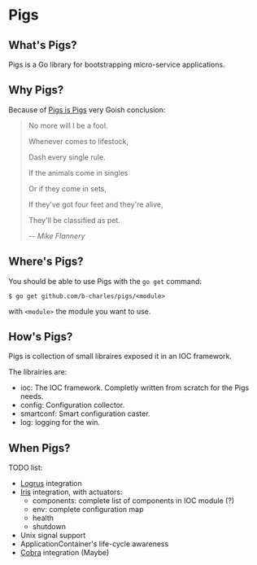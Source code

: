 # Pigs

## What's Pigs?

Pigs is a Go library for bootstrapping micro-service applications.

## Why Pigs?

Because of [Pigs is Pigs](https://www.youtube.com/watch?v=GYXlF3sa9xs) very Goish conclusion:
> No more will I be a fool.
>
> Whenever comes to lifestock,
>
> Dash every single rule.
>
> If the animals come in singles
>
> Or if they come in sets,
>
> If they've got four feet and they're alive,
>
> They'll be classified as pet.
>
>
> -- <cite>Mike Flannery</cite>

## Where's Pigs?

You should be able to use Pigs with the `go get` command:
```
$ go get github.com/b-charles/pigs/<module>
```
with `<module>` the module you want to use.

## How's Pigs?

Pigs is collection of small libraires exposed it in an IOC framework.

The librairies are:
* ioc: The IOC framework. Completly written from scratch for the Pigs needs.
* config: Configuration collector.
* smartconf: Smart configuration caster.
* log: logging for the win.

## When Pigs?

TODO list:
* [Logrus](https://github.com/sirupsen/logrus) integration
* [Iris](https://github.com/kataras/iris) integration, with actuators:
    * components: complete list of components in IOC module (?)
    * env: complete configuration map
    * health
    * shutdown
* Unix signal support
* ApplicationContainer's life-cycle awareness
* [Cobra](https://github.com/spf13/cobra) integration (Maybe)


